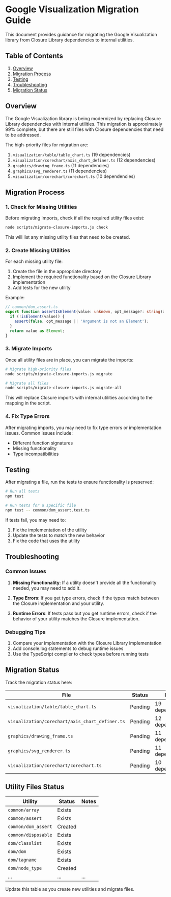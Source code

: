 # Google Visualization Migration Guide

This document provides guidance for migrating the Google Visualization library from Closure Library dependencies to internal utilities.

## Table of Contents

1. [Overview](#overview)
2. [Migration Process](#migration-process)
3. [Testing](#testing)
4. [Troubleshooting](#troubleshooting)
5. [Migration Status](#migration-status)

## Overview

The Google Visualization library is being modernized by replacing Closure Library dependencies with internal utilities. This migration is approximately 99% complete, but there are still files with Closure dependencies that need to be addressed.

The high-priority files for migration are:

1. `visualization/table/table_chart.ts` (19 dependencies)
2. `visualization/corechart/axis_chart_definer.ts` (12 dependencies)
3. `graphics/drawing_frame.ts` (11 dependencies)
4. `graphics/svg_renderer.ts` (11 dependencies)
5. `visualization/corechart/corechart.ts` (10 dependencies)

## Migration Process

### 1. Check for Missing Utilities

Before migrating imports, check if all the required utility files exist:

```bash
node scripts/migrate-closure-imports.js check
```

This will list any missing utility files that need to be created.

### 2. Create Missing Utilities

For each missing utility file:

1. Create the file in the appropriate directory
2. Implement the required functionality based on the Closure Library implementation
3. Add tests for the new utility

Example:

```typescript
// common/dom_assert.ts
export function assertIsElement(value: unknown, opt_message?: string): Element {
  if (!isElement(value)) {
    assert(false, opt_message || 'Argument is not an Element');
  }
  return value as Element;
}
```

### 3. Migrate Imports

Once all utility files are in place, you can migrate the imports:

```bash
# Migrate high-priority files
node scripts/migrate-closure-imports.js migrate

# Migrate all files
node scripts/migrate-closure-imports.js migrate-all
```

This will replace Closure imports with internal utilities according to the mapping in the script.

### 4. Fix Type Errors

After migrating imports, you may need to fix type errors or implementation issues. Common issues include:

- Different function signatures
- Missing functionality
- Type incompatibilities

## Testing

After migrating a file, run the tests to ensure functionality is preserved:

```bash
# Run all tests
npm test

# Run tests for a specific file
npm test -- common/dom_assert.test.ts
```

If tests fail, you may need to:

1. Fix the implementation of the utility
2. Update the tests to match the new behavior
3. Fix the code that uses the utility

## Troubleshooting

### Common Issues

1. **Missing Functionality**: If a utility doesn't provide all the functionality needed, you may need to add it.

2. **Type Errors**: If you get type errors, check if the types match between the Closure implementation and your utility.

3. **Runtime Errors**: If tests pass but you get runtime errors, check if the behavior of your utility matches the Closure implementation.

### Debugging Tips

1. Compare your implementation with the Closure Library implementation
2. Add console.log statements to debug runtime issues
3. Use the TypeScript compiler to check types before running tests

## Migration Status

Track the migration status here:

| File | Status | Notes |
|------|--------|-------|
| `visualization/table/table_chart.ts` | Pending | 19 dependencies |
| `visualization/corechart/axis_chart_definer.ts` | Pending | 12 dependencies |
| `graphics/drawing_frame.ts` | Pending | 11 dependencies |
| `graphics/svg_renderer.ts` | Pending | 11 dependencies |
| `visualization/corechart/corechart.ts` | Pending | 10 dependencies |

## Utility Files Status

| Utility | Status | Notes |
|---------|--------|-------|
| `common/array` | Exists | |
| `common/assert` | Exists | |
| `common/dom_assert` | Created | |
| `common/disposable` | Exists | |
| `dom/classlist` | Exists | |
| `dom/dom` | Exists | |
| `dom/tagname` | Exists | |
| `dom/node_type` | Created | |
| ... | ... | ... |

Update this table as you create new utilities and migrate files.
